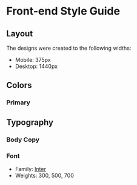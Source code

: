 # Front-end Style Guide

## Layout

The designs were created to the following widths:

-  Mobile: 375px
-  Desktop: 1440px

## Colors

### Primary

<!-- -  Dark Blue: hsl(240, 38%, 20%)
-  Grayish Blue: hsl(240, 18%, 77%) -->

## Typography

### Body Copy

<!-- -  Font size: 32px -->

### Font

-  Family: [Inter](https://fonts.google.com/specimen/Inter)
-  Weights: 300, 500, 700
